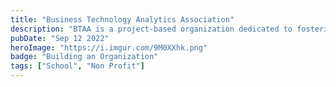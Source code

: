 ```yaml
---
title: "Business Technology Analytics Association"
description: "BTAA is a project-based organization dedicated to fostering innovation and excellence in the field of business technology analytics."
pubDate: "Sep 12 2022"
heroImage: "https://i.imgur.com/9M0XXhk.png"
badge: "Building an Organization"
tags: ["School", "Non Profit"]
---
```

